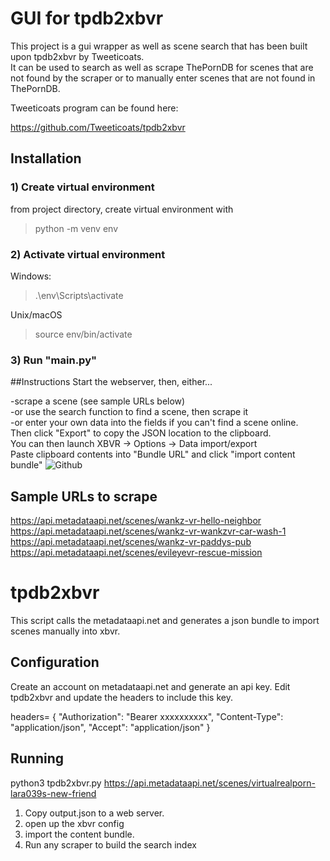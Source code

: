 # GUI for tpdb2xbvr
This project is a gui wrapper as well as scene search that has been built upon tpdb2xbvr by Tweeticoats.  
It can be used to search as well as scrape ThePornDB for scenes that are not found by the scraper or to manually enter scenes that are not found in ThePornDB.  

Tweeticoats program can be found here:  

https://github.com/Tweeticoats/tpdb2xbvr

## Installation

### 1) Create virtual environment  
from project directory, create virtual environment with 

>python -m venv env
### 2) Activate virtual environment
Windows:
> .\env\Scripts\activate  
> 
Unix/macOS  
> source env/bin/activate

### 3) Run "main.py"

##Instructions
Start the webserver, then, either...  

-scrape a scene (see sample URLs below)  
-or use the search function to find a scene, then scrape it  
-or enter your own data into the fields if you can't find a scene online.  
Then click "Export" to copy the JSON location to the clipboard.  
You can then launch XBVR -> Options -> Data import/export  
Paste clipboard contents into "Bundle URL" and click "import content bundle"
![Github](https://user-images.githubusercontent.com/92050698/138786840-3cdaa793-3fad-4658-bfab-f44b2e637886.png)


## Sample URLs to scrape
https://api.metadataapi.net/scenes/wankz-vr-hello-neighbor  
https://api.metadataapi.net/scenes/wankz-vr-wankzvr-car-wash-1  
https://api.metadataapi.net/scenes/wankz-vr-paddys-pub    
https://api.metadataapi.net/scenes/evileyevr-rescue-mission  




# tpdb2xbvr
This script calls the metadataapi.net and generates a json bundle to import scenes manually into xbvr.

## Configuration
Create an account on metadataapi.net and generate an api key.
Edit tpdb2xbvr and update the headers to include this key.

headers= {
     "Authorization": "Bearer xxxxxxxxxx",
     "Content-Type": "application/json",
     "Accept": "application/json"
}


## Running
python3 tpdb2xbvr.py  https://api.metadataapi.net/scenes/virtualrealporn-lara039s-new-friend

1. Copy output.json to a web server.
2. open up the xbvr config
3. import the content bundle.
4. Run any scraper to build the search index
